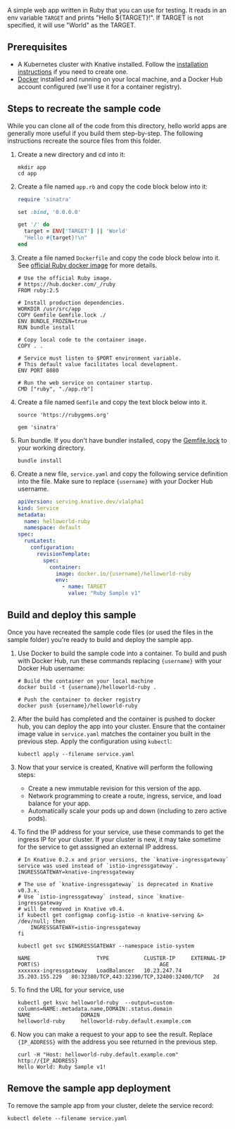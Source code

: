 
A simple web app written in Ruby that you can use for testing. It reads in an
env variable `TARGET` and prints "Hello \${TARGET}!". If TARGET is not
specified, it will use "World" as the TARGET.

## Prerequisites

- A Kubernetes cluster with Knative installed. Follow the
  [installation instructions](../../../../install/)
  if you need to create one.
- [Docker](https://www.docker.com) installed and running on your local machine,
  and a Docker Hub account configured (we'll use it for a container registry).

## Steps to recreate the sample code

While you can clone all of the code from this directory, hello world apps are
generally more useful if you build them step-by-step. The following instructions
recreate the source files from this folder.

1. Create a new directory and cd into it:

   ```shell
   mkdir app
   cd app
   ```

1. Create a file named `app.rb` and copy the code block below into it:

   ```ruby
   require 'sinatra'

   set :bind, '0.0.0.0'

   get '/' do
     target = ENV['TARGET'] || 'World'
     "Hello #{target}!\n"
   end
   ```

1. Create a file named `Dockerfile` and copy the code block below into it. See
   [official Ruby docker image](https://hub.docker.com/_/ruby/) for more
   details.

    ```docker
    # Use the official Ruby image.
    # https://hub.docker.com/_/ruby
    FROM ruby:2.5

    # Install production dependencies.
    WORKDIR /usr/src/app
    COPY Gemfile Gemfile.lock ./
    ENV BUNDLE_FROZEN=true
    RUN bundle install

    # Copy local code to the container image.
    COPY . .

    # Service must listen to $PORT environment variable.
    # This default value facilitates local development.
    ENV PORT 8080

    # Run the web service on container startup.
    CMD ["ruby", "./app.rb"]
    ```

1. Create a file named `Gemfile` and copy the text block below into it.

   ```gem
   source 'https://rubygems.org'

   gem 'sinatra'
   ```

1. Run bundle. If you don't have bundler installed, copy the
   [Gemfile.lock](./Gemfile.lock) to your working directory.

   ```shell
   bundle install
   ```

1. Create a new file, `service.yaml` and copy the following service definition
   into the file. Make sure to replace `{username}` with your Docker Hub
   username.

   ```yaml
   apiVersion: serving.knative.dev/v1alpha1
   kind: Service
   metadata:
     name: helloworld-ruby
     namespace: default
   spec:
     runLatest:
       configuration:
         revisionTemplate:
           spec:
             container:
               image: docker.io/{username}/helloworld-ruby
               env:
                 - name: TARGET
                   value: "Ruby Sample v1"
   ```

## Build and deploy this sample

Once you have recreated the sample code files (or used the files in the sample
folder) you're ready to build and deploy the sample app.

1. Use Docker to build the sample code into a container. To build and push with
   Docker Hub, run these commands replacing `{username}` with your Docker Hub
   username:

   ```shell
   # Build the container on your local machine
   docker build -t {username}/helloworld-ruby .

   # Push the container to docker registry
   docker push {username}/helloworld-ruby
   ```

1. After the build has completed and the container is pushed to docker hub, you
   can deploy the app into your cluster. Ensure that the container image value
   in `service.yaml` matches the container you built in the previous step. Apply
   the configuration using `kubectl`:

   ```shell
   kubectl apply --filename service.yaml
   ```

1. Now that your service is created, Knative will perform the following steps:

   - Create a new immutable revision for this version of the app.
   - Network programming to create a route, ingress, service, and load balance
     for your app.
   - Automatically scale your pods up and down (including to zero active pods).

1. To find the IP address for your service, use these commands to get the
   ingress IP for your cluster. If your cluster is new, it may take sometime for
   the service to get asssigned an external IP address.

   ```shell
   # In Knative 0.2.x and prior versions, the `knative-ingressgateway` service was used instead of `istio-ingressgateway`.
   INGRESSGATEWAY=knative-ingressgateway

   # The use of `knative-ingressgateway` is deprecated in Knative v0.3.x.
   # Use `istio-ingressgateway` instead, since `knative-ingressgateway`
   # will be removed in Knative v0.4.
   if kubectl get configmap config-istio -n knative-serving &> /dev/null; then
       INGRESSGATEWAY=istio-ingressgateway
   fi

   kubectl get svc $INGRESSGATEWAY --namespace istio-system

   NAME                     TYPE           CLUSTER-IP     EXTERNAL-IP      PORT(S)                                      AGE
   xxxxxxx-ingressgateway   LoadBalancer   10.23.247.74   35.203.155.229   80:32380/TCP,443:32390/TCP,32400:32400/TCP   2d
   ```

1. To find the URL for your service, use

   ```
   kubectl get ksvc helloworld-ruby  --output=custom-columns=NAME:.metadata.name,DOMAIN:.status.domain
   NAME                DOMAIN
   helloworld-ruby     helloworld-ruby.default.example.com
   ```

1. Now you can make a request to your app to see the result. Replace
   `{IP_ADDRESS}` with the address you see returned in the previous step.

   ```shell
   curl -H "Host: helloworld-ruby.default.example.com" http://{IP_ADDRESS}
   Hello World: Ruby Sample v1!
   ```

## Remove the sample app deployment

To remove the sample app from your cluster, delete the service record:

```shell
kubectl delete --filename service.yaml
```
